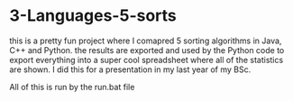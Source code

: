 # 3-Languages-5-sorts
this is a pretty fun project where I comapred 5 sorting algorithms in Java, C++ and Python. the results are exported and used by the Python code to export everything into a super cool spreadsheet where all of the statistics are shown. I did this for a presentation in my last year of my BSc.

All of this is run by the run.bat file
